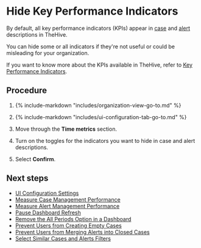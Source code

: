 # Hide Key Performance Indicators

<!-- md:version 5.4 --> <!-- md:permission `manageConfig` -->

By default, all key performance indicators (KPIs) appear in [case](../../../analyst-corner/cases/about-cases.md) and [alert](../../../analyst-corner/alerts/about-alerts.md) descriptions in TheHive.

You can hide some or all indicators if they're not useful or could be misleading for your organization.

If you want to know more about the KPIs available in TheHive, refer to [Key Performance Indicators](../../../key-performance-indicators/key-performance-indicators.md).

<h2>Procedure</h2>

1. {% include-markdown "includes/organization-view-go-to.md" %}

2. {% include-markdown "includes/ui-configuration-tab-go-to.md" %}

3. Move through the **Time metrics** section.

4. Turn on the toggles for the indicators you want to hide in case and alert descriptions.

5. Select **Confirm**.

<h2>Next steps</h2>

* [UI Configuration Settings](ui-configuration-settings.md)
* [Measure Case Management Performance](../../../key-performance-indicators/measure-case-management-performance.md)
* [Measure Alert Management Performance](../../../key-performance-indicators/measure-alert-management-performance.md)
* [Pause Dashboard Refresh](pause-dashboard-refresh.md)
* [Remove the All Periods Option in a Dashboard](remove-all-periods-option.md)
* [Prevent Users from Creating Empty Cases](prevent-creating-empty-cases.md)
* [Prevent Users from Merging Alerts into Closed Cases](prevent-merging-alerts-into-closed-cases.md)
* [Select Similar Cases and Alerts Filters](select-similar-cases-alerts-filters.md)
